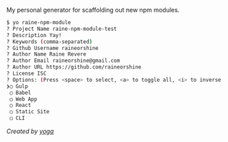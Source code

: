 My personal generator for scaffolding out new npm modules.

```sh
$ yo raine-npm-module
? Project Name raine-npm-module-test
? Description Yay!
? Keywords (comma-separated) 
? Github Username raineorshine
? Author Name Raine Revere
? Author Email raineorshine@gmail.com
? Author URL https://github.com/raineorshine
? License ISC
? Options: (Press <space> to select, <a> to toggle all, <i> to inverse selection)
❯◯ Gulp
 ◯ Babel
 ◯ Web App
 ◯ React
 ◯ Static Site
 ◯ CLI
 ```

*Created by [yoga](https://github.com/metaraine/generator-yoga)*

